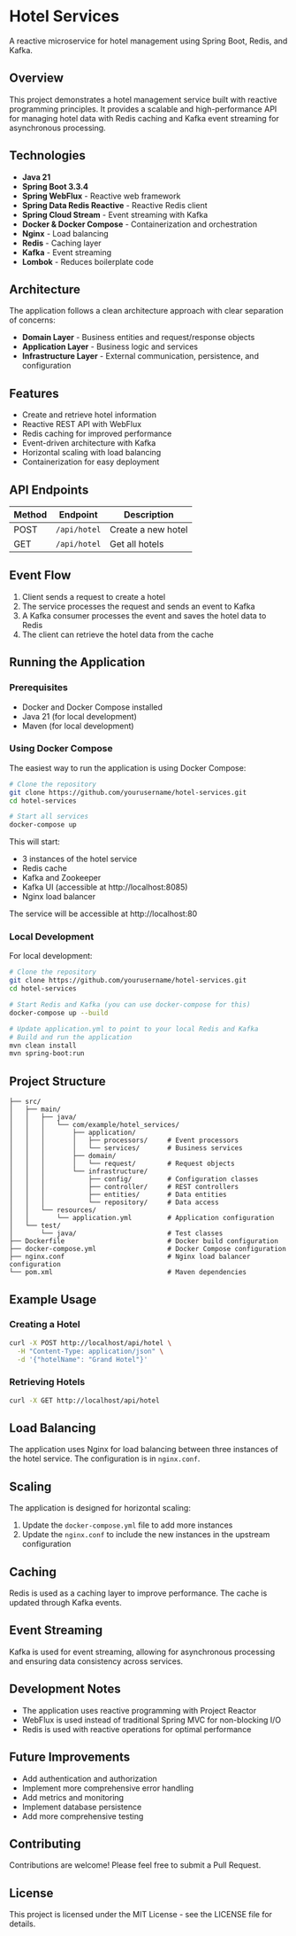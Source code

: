 # Hotel Services

A reactive microservice for hotel management using Spring Boot, Redis, and Kafka.

## Overview

This project demonstrates a hotel management service built with reactive programming principles. It provides a scalable and high-performance API for managing hotel data with Redis caching and Kafka event streaming for asynchronous processing.

## Technologies

- **Java 21**
- **Spring Boot 3.3.4**
- **Spring WebFlux** - Reactive web framework
- **Spring Data Redis Reactive** - Reactive Redis client
- **Spring Cloud Stream** - Event streaming with Kafka
- **Docker & Docker Compose** - Containerization and orchestration
- **Nginx** - Load balancing
- **Redis** - Caching layer
- **Kafka** - Event streaming
- **Lombok** - Reduces boilerplate code

## Architecture

The application follows a clean architecture approach with clear separation of concerns:

- **Domain Layer** - Business entities and request/response objects
- **Application Layer** - Business logic and services
- **Infrastructure Layer** - External communication, persistence, and configuration

## Features

- Create and retrieve hotel information
- Reactive REST API with WebFlux
- Redis caching for improved performance
- Event-driven architecture with Kafka
- Horizontal scaling with load balancing
- Containerization for easy deployment

## API Endpoints

| Method | Endpoint | Description |
|--------|----------|-------------|
| POST | `/api/hotel` | Create a new hotel |
| GET | `/api/hotel` | Get all hotels |

## Event Flow

1. Client sends a request to create a hotel
2. The service processes the request and sends an event to Kafka
3. A Kafka consumer processes the event and saves the hotel data to Redis
4. The client can retrieve the hotel data from the cache

## Running the Application

### Prerequisites

- Docker and Docker Compose installed
- Java 21 (for local development)
- Maven (for local development)

### Using Docker Compose

The easiest way to run the application is using Docker Compose:

```bash
# Clone the repository
git clone https://github.com/yourusername/hotel-services.git
cd hotel-services

# Start all services
docker-compose up
```

This will start:
- 3 instances of the hotel service
- Redis cache
- Kafka and Zookeeper
- Kafka UI (accessible at http://localhost:8085)
- Nginx load balancer

The service will be accessible at http://localhost:80

### Local Development

For local development:

```bash
# Clone the repository
git clone https://github.com/yourusername/hotel-services.git
cd hotel-services

# Start Redis and Kafka (you can use docker-compose for this)
docker-compose up --build

# Update application.yml to point to your local Redis and Kafka
# Build and run the application
mvn clean install
mvn spring-boot:run
```

## Project Structure

```
├── src/
│   ├── main/
│   │   ├── java/
│   │   │   └── com/example/hotel_services/
│   │   │       ├── application/
│   │   │       │   ├── processors/     # Event processors
│   │   │       │   └── services/       # Business services
│   │   │       ├── domain/
│   │   │       │   └── request/        # Request objects
│   │   │       └── infrastructure/
│   │   │           ├── config/         # Configuration classes
│   │   │           ├── controller/     # REST controllers
│   │   │           ├── entities/       # Data entities
│   │   │           └── repository/     # Data access
│   │   └── resources/
│   │       └── application.yml         # Application configuration
│   └── test/
│       └── java/                       # Test classes
├── Dockerfile                          # Docker build configuration
├── docker-compose.yml                  # Docker Compose configuration
├── nginx.conf                          # Nginx load balancer configuration
└── pom.xml                             # Maven dependencies
```

## Example Usage

### Creating a Hotel

```bash
curl -X POST http://localhost/api/hotel \
  -H "Content-Type: application/json" \
  -d '{"hotelName": "Grand Hotel"}'
```

### Retrieving Hotels

```bash
curl -X GET http://localhost/api/hotel
```

## Load Balancing

The application uses Nginx for load balancing between three instances of the hotel service. The configuration is in `nginx.conf`.

## Scaling

The application is designed for horizontal scaling:

1. Update the `docker-compose.yml` file to add more instances
2. Update the `nginx.conf` to include the new instances in the upstream configuration

## Caching

Redis is used as a caching layer to improve performance. The cache is updated through Kafka events.

## Event Streaming

Kafka is used for event streaming, allowing for asynchronous processing and ensuring data consistency across services.

## Development Notes

- The application uses reactive programming with Project Reactor
- WebFlux is used instead of traditional Spring MVC for non-blocking I/O
- Redis is used with reactive operations for optimal performance

## Future Improvements

- Add authentication and authorization
- Implement more comprehensive error handling
- Add metrics and monitoring
- Implement database persistence
- Add more comprehensive testing

## Contributing

Contributions are welcome! Please feel free to submit a Pull Request.

## License

This project is licensed under the MIT License - see the LICENSE file for details.